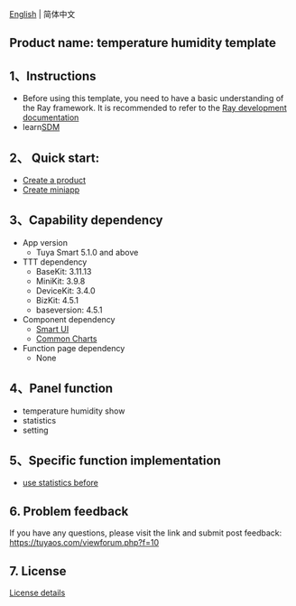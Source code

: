 [English](README.md) | 简体中文[](README_zh.md)

## Product name: temperature humidity template

## 1、Instructions

- Before using this template, you need to have a basic understanding of the Ray framework. It is recommended to refer to the [Ray development documentation](https://developer.tuya.com/cn/miniapp/develop/ray/guide/overview)
- learn[SDM](https://developer.tuya.com/cn/miniapp/develop/ray/extended/common/sdm/usage)

## 2、 Quick start:

- [Create a product](https://developer.tuya.com/cn/miniapp/develop/miniapp/guide/start/quick-start#%E4%BA%8C%E5%88%9B%E5%BB%BA%E4%BA%A7%E5%93%81)
- [Create miniapp](https://developer.tuya.com/cn/miniapp/common/desc/platform)

## 3、Capability dependency

- App version
  - Tuya Smart 5.1.0  and above
- TTT dependency
  - BaseKit: 3.11.13
  - MiniKit: 3.9.8
  - DeviceKit: 3.4.0
  - BizKit: 4.5.1
  - baseversion: 4.5.1
- Component dependency
  - [Smart UI](https://developer.tuya.com/material/smartui?comId=help-getting-started)
  - [Common Charts](https://developer.tuya.com/material/library_oHEKLjj0/component?code=CommonCharts)
- Function page dependency
  - None

## 4、Panel function
- temperature humidity show
- statistics
- setting

## 5、Specific function implementation
- [use statistics before](https://developer.tuya.com/cn/miniapp/develop/ray/api/meature)

## 6. Problem feedback

If you have any questions, please visit the link and submit post feedback: https://tuyaos.com/viewforum.php?f=10

## 7. License

[License details](LICENSE)
